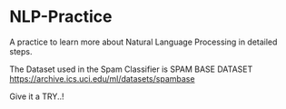 # NLP-Practice
A practice to learn more about Natural Language Processing in detailed steps.

The Dataset used in the Spam Classifier is SPAM BASE DATASET
https://archive.ics.uci.edu/ml/datasets/spambase

Give it a TRY..! 
